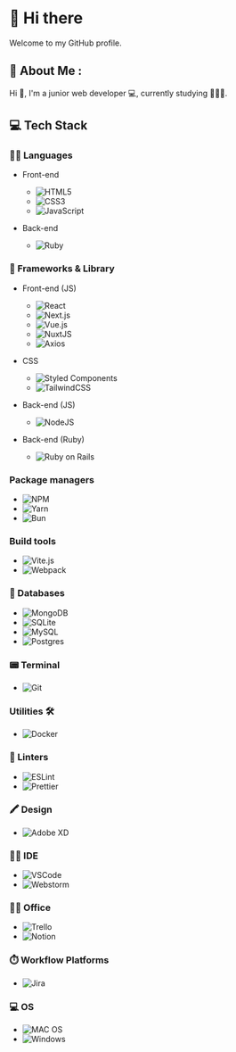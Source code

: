 # 👋 Hi there
Welcome to my GitHub profile.

## 💫 About Me :
Hi 👋,
I'm a junior web developer 💻, currently studying 👨‍🎓📕.

## 💻 Tech Stack

### 👩‍💻 Languages

- Front-end
  - ![HTML5](https://img.shields.io/badge/html5-%23E34F26.svg?style=for-the-badge&logo=html5&logoColor=white)
  - ![CSS3](https://img.shields.io/badge/css3-%231572B6.svg?style=for-the-badge&logo=css3&logoColor=white)
  - ![JavaScript](https://img.shields.io/badge/javascript-%23323330.svg?style=for-the-badge&logo=javascript&logoColor=%23F7DF1E)

- Back-end
  - ![Ruby](https://img.shields.io/badge/Ruby-CC342D?style=for-the-badge&logo=ruby&logoColor=white)

### 🚀 Frameworks & Library

- Front-end (JS)
  - ![React](https://img.shields.io/badge/React-20232A?style=for-the-badge&logo=react&logoColor=61DAFB)
  - ![Next.js](https://img.shields.io/badge/next%20js-000000?style=for-the-badge&logo=nextdotjs&logoColor=white)
  - ![Vue.js](https://img.shields.io/badge/vuejs-%2335495e.svg?style=for-the-badge&logo=vuedotjs&logoColor=%234FC08D)
  - ![NuxtJS](https://img.shields.io/badge/Nuxt-black?style=for-the-badge&logo=nuxt.js&logoColor=white)
  - ![Axios](https://img.shields.io/badge/axios-671ddf?&style=for-the-badge&logo=axios&logoColor=white)

- CSS
  - ![Styled Components](https://img.shields.io/badge/styled--components-DB7093?style=for-the-badge&logo=styled-components&logoColor=white)
  - ![TailwindCSS](https://img.shields.io/badge/tailwindcss-%2338B2AC.svg?style=for-the-badge&logo=tailwind-css&logoColor=white)

- Back-end (JS)
  - ![NodeJS](https://img.shields.io/badge/node.js-6DA55F?style=for-the-badge&logo=node.js&logoColor=white)

- Back-end (Ruby)
  - ![Ruby on Rails](https://img.shields.io/badge/Ruby_on_Rails-CC0000?style=for-the-badge&logo=ruby-on-rails&logoColor=white)

### Package managers

- ![NPM](https://img.shields.io/badge/NPM-%23000000.svg?style=for-the-badge&logo=npm&logoColor=white)
- ![Yarn](https://img.shields.io/badge/yarn-%232C8EBB.svg?style=for-the-badge&logo=yarn&logoColor=white)
- ![Bun](https://img.shields.io/badge/bun-282a36?style=for-the-badge&logo=bun&logoColor=fbf0df)

### Build tools

- ![Vite.js](https://img.shields.io/badge/Vite-B73BFE?style=for-the-badge&logo=vite&logoColor=FFD62E)
- ![Webpack](https://img.shields.io/badge/webpack-%238DD6F9.svg?style=for-the-badge&logo=webpack&logoColor=black)

### 💾 Databases

- ![MongoDB](https://img.shields.io/badge/MongoDB-%234ea94b.svg?style=for-the-badge&logo=mongodb&logoColor=white)
- ![SQLite](https://img.shields.io/badge/Sqlite-003B57?style=for-the-badge&logo=sqlite&logoColor=white)
- ![MySQL](https://img.shields.io/badge/mysql-%2300f.svg?style=for-the-badge&logo=mysql&logoColor=white)
- ![Postgres](https://img.shields.io/badge/postgres-%23316192.svg?style=for-the-badge&logo=postgresql&logoColor=white)

### 📟 Terminal

- ![Git](https://img.shields.io/badge/GIT-E44C30?style=for-the-badge&logo=git&logoColor=white)

### Utilities 🛠

- ![Docker](https://img.shields.io/badge/docker-%230db7ed.svg?style=for-the-badge&logo=docker&logoColor=white)

### 🧐 Linters

- ![ESLint](https://img.shields.io/badge/ESLint-4B3263?style=for-the-badge&logo=eslint&logoColor=white)
- ![Prettier](https://img.shields.io/badge/prettier-1A2C34?style=for-the-badge&logo=prettier&logoColor=F7BA3E)

### 🖍 Design

- ![Adobe XD](https://img.shields.io/badge/Adobe%20XD-470137?style=for-the-badge&logo=Adobe%20XD&logoColor=#FF61F6)

### 👩‍💻 IDE

- ![VSCode](https://img.shields.io/badge/VSCode-0078D4?style=for-the-badge&logo=visual%20studio%20code&logoColor=white)
- ![Webstorm](https://img.shields.io/badge/WebStorm-000000?style=for-the-badge&logo=WebStorm&logoColor=white)

### 👨‍💻 Office

- ![Trello](https://img.shields.io/badge/Trello-%23026AA7.svg?style=for-the-badge&logo=Trello&logoColor=white)
- ![Notion](https://img.shields.io/badge/Notion-%23000000.svg?style=for-the-badge&logo=notion&logoColor=white)

### ⏱️ Workflow Platforms

- ![Jira](https://img.shields.io/badge/jira-%230A0FFF.svg?style=for-the-badge&logo=jira&logoColor=white)

### 💻 OS

- ![MAC OS](https://img.shields.io/badge/mac%20os-000000?style=for-the-badge&logo=apple&logoColor=white)
- ![Windows](https://img.shields.io/badge/Windows-0078D6?style=for-the-badge&logo=windows&logoColor=white)

